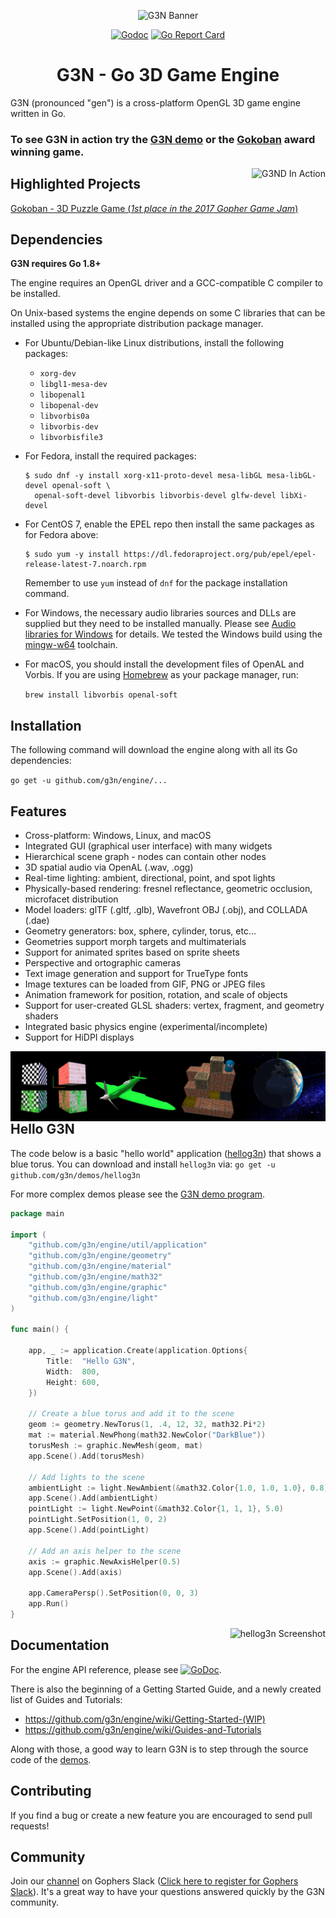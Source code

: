 
  <p align="center"><img width="150" src="https://github.com/g3n/g3nd/blob/master/data/images/g3n_logo.png" alt="G3N Banner"/></p>
  <p align="center">
    <a href="https://godoc.org/github.com/g3n/engine"><img src="https://godoc.org/github.com/g3n/engine?status.svg" alt="Godoc"></img></a>
    <a href="https://goreportcard.com/report/github.com/g3n/engine"><img src="https://goreportcard.com/badge/github.com/g3n/engine"  alt="Go Report Card"/></a>
  </p>
  <p><h1 align="center">G3N - Go 3D Game Engine</h1></p>

  G3N (pronounced "gen") is a cross-platform OpenGL 3D game engine written in Go.

  ### **To see G3N in action try the [G3N demo](https://github.com/g3n/g3nd) or the [Gokoban](https://github.com/danaugrs/gokoban) award winning game.**

  <p align="center">
    <img style="float: right;" src="https://raw.githubusercontent.com/g3n/g3nd/master/data/images/g3nd_screenshots.png" alt="G3ND In Action"/>
  </p>

  ## Highlighted Projects

  [Gokoban - 3D Puzzle Game (_1st place in the 2017 Gopher Game Jam_)](https://github.com/danaugrs/gokoban)

  ## Dependencies

  **G3N requires Go 1.8+**

  The engine requires an OpenGL driver and a GCC-compatible C compiler to be installed.

  On Unix-based systems the engine depends on some C libraries that can be installed using the appropriate distribution package manager.

  * For Ubuntu/Debian-like Linux distributions, install the following packages:

    * `xorg-dev`
    * `libgl1-mesa-dev`
    * `libopenal1`
    * `libopenal-dev`
    * `libvorbis0a`
    * `libvorbis-dev`
    * `libvorbisfile3`

  * For Fedora, install the required packages:

    ```
    $ sudo dnf -y install xorg-x11-proto-devel mesa-libGL mesa-libGL-devel openal-soft \
      openal-soft-devel libvorbis libvorbis-devel glfw-devel libXi-devel
    ```

  * For CentOS 7, enable the EPEL repo then install the same packages as for Fedora above:

    ```
    $ sudo yum -y install https://dl.fedoraproject.org/pub/epel/epel-release-latest-7.noarch.rpm
    ```

    Remember to use `yum` instead of `dnf` for the package installation command.

  * For Windows, the necessary audio libraries sources and DLLs are supplied but they need to be installed
    manually. Please see [Audio libraries for Windows](audio/windows) for details.
    We tested the Windows build using the [mingw-w64](https://mingw-w64.org) toolchain.

  * For macOS, you should install the development files of OpenAL and Vorbis. If
    you are using [Homebrew](https://brew.sh/) as your package manager, run:

    `brew install libvorbis openal-soft`

  ## Installation

  The following command will download the engine along with all its Go dependencies:

  `go get -u github.com/g3n/engine/...`

  ## Features

  * Cross-platform: Windows, Linux, and macOS
  * Integrated GUI (graphical user interface) with many widgets
  * Hierarchical scene graph - nodes can contain other nodes
  * 3D spatial audio via OpenAL (.wav, .ogg)
  * Real-time lighting: ambient, directional, point, and spot lights
  * Physically-based rendering: fresnel reflectance, geometric occlusion, microfacet distribution
  * Model loaders: glTF (.gltf, .glb), Wavefront OBJ (.obj), and COLLADA (.dae)
  * Geometry generators: box, sphere, cylinder, torus, etc...
  * Geometries support morph targets and multimaterials
  * Support for animated sprites based on sprite sheets
  * Perspective and ortographic cameras
  * Text image generation and support for TrueType fonts
  * Image textures can be loaded from GIF, PNG or JPEG files
  * Animation framework for position, rotation, and scale of objects
  * Support for user-created GLSL shaders: vertex, fragment, and geometry shaders
  * Integrated basic physics engine (experimental/incomplete)
  * Support for HiDPI displays

  <p align="center">
    <img style="float: right;" src="https://github.com/g3n/g3n.github.io/raw/master/img/g3n_banner_small.png" alt="G3N Banner"/>
  </p>

  ## Hello G3N

  The code below is a basic "hello world" application 
  ([hellog3n](https://github.com/g3n/demos/tree/master/hellog3n))
  that shows a blue torus.
  You can download and install `hellog3n` via: `go get -u github.com/g3n/demos/hellog3n`

  For more complex demos please see the [G3N demo program](https://github.com/g3n/g3nd).

  ```Go
  package main

  import (
      "github.com/g3n/engine/util/application"
      "github.com/g3n/engine/geometry"
      "github.com/g3n/engine/material"
      "github.com/g3n/engine/math32"
      "github.com/g3n/engine/graphic"
      "github.com/g3n/engine/light"
  )

  func main() {

      app, _ := application.Create(application.Options{
          Title:  "Hello G3N",
          Width:  800,
          Height: 600,
      })

      // Create a blue torus and add it to the scene
      geom := geometry.NewTorus(1, .4, 12, 32, math32.Pi*2)
      mat := material.NewPhong(math32.NewColor("DarkBlue"))
      torusMesh := graphic.NewMesh(geom, mat)
      app.Scene().Add(torusMesh)

      // Add lights to the scene
      ambientLight := light.NewAmbient(&math32.Color{1.0, 1.0, 1.0}, 0.8)
      app.Scene().Add(ambientLight)
      pointLight := light.NewPoint(&math32.Color{1, 1, 1}, 5.0)
      pointLight.SetPosition(1, 0, 2)
      app.Scene().Add(pointLight)

      // Add an axis helper to the scene
      axis := graphic.NewAxisHelper(0.5)
      app.Scene().Add(axis)

      app.CameraPersp().SetPosition(0, 0, 3)
      app.Run()
  }
  ```

  <p align="center">
    <img style="float: right;" src="https://github.com/g3n/demos/blob/master/hellog3n/screenshot.png" alt="hellog3n Screenshot"/>
  </p>

  ## Documentation

  For the engine API reference, please see
  [![GoDoc](https://godoc.org/github.com/g3n/engine?status.svg)](https://godoc.org/github.com/g3n/engine).

  There is also the beginning of a Getting Started Guide, and a newly created list of
  Guides and Tutorials:

  * https://github.com/g3n/engine/wiki/Getting-Started-(WIP)
  * https://github.com/g3n/engine/wiki/Guides-and-Tutorials

  Along with those, a good way to learn G3N is to step through the source code of the
  [demos](https://github.com/g3n/g3nd).

  ## Contributing

  If you find a bug or create a new feature you are encouraged to send pull requests!

  ## Community

  Join our [channel](https://gophers.slack.com/messages/g3n) on Gophers Slack ([Click here to register for Gophers Slack](https://invite.slack.golangbridge.org/)). It's a great way to have your questions answered quickly by the G3N community.
